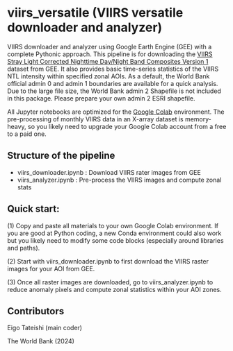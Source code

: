 # viirs_versatile (VIIRS versatile downloader and analyzer)
VIIRS downloader and analyzer using Google Earth Engine (GEE) with a complete Pythonic approach. This pipeline is for downloading the [VIIRS Stray Light Corrected Nighttime Day/Night Band Composites Version 1](https://developers.google.com/earth-engine/datasets/catalog/NOAA_VIIRS_DNB_MONTHLY_V1_VCMSLCFG) dataset from GEE. It also provides basic time-series statistics of the VIIRS NTL intensity within specified zonal AOIs. As a default, the World Bank official admin 0 and admin 1 boundaries are available for a quick analysis. Due to the large file size, the World Bank admin 2 Shapefile is not included in this package. Please prepare your own admin 2 ESRI shapefile.

All Jupyter notebooks are optimized for the [Google Colab](https://colab.google/) environment. The pre-processing of monthly VIIRS data in an X-array dataset is memory-heavy, so you likely need to upgrade your Google Colab account from a free to a paid one.

## Structure of the pipeline
- viirs_downloader.ipynb : Download VIIRS rater images from GEE
- viirs_analyzer.ipynb : Pre-process the VIIRS images and compute zonal stats

## Quick start:
(1) Copy and paste all materials to your own Google Colab environment. If you are good at Python coding, a new Conda environment could also work but you likely need to modify some code blocks (especially around libraries and paths).

(2) Start with viirs_downloader.ipynb to first download the VIIRS raster images for your AOI from GEE.

(3) Once all raster images are downloaded, go to viirs_analyzer.ipynb to reduce anomaly pixels and compute zonal statistics within your AOI zones.

## Contributors
Eigo Tateishi (main coder)

The World Bank (2024)
